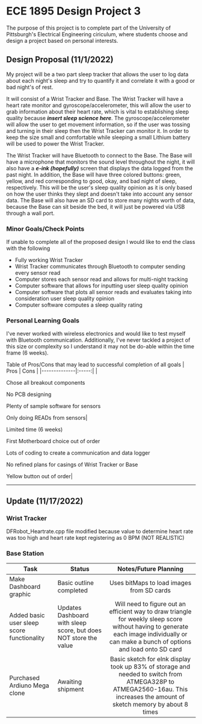 # ECE 1895 Design Project 3
The purpose of this project is to complete part of the University of Pittsburgh's Electrical Engineering ciriculum, where students choose and design a project based on personal interests.

## Design Proposal (11/1/2022)
My project will be a two part sleep tracker that allows the user to log data about each night's sleep and try to quantify it and correlate it with a good or bad night's of rest.

It will consist of a Wrist Tracker and Base. The Wrist Tracker will have a heart rate monitor and gyroscope/accelerometer, this will allow the user to grab information about their heart rate, which is vital to establishing sleep quality because ***insert sleep science here***. The gyroscope/accelerometer will allow the user to get movement information, so if the user was tossing and turning in their sleep then the Wrist Tracker can monitor it. In order to keep the size small and comfortable while sleeping a small Lithium battery will be used to power the Wrist Tracker.

The Wrist Tracker will have Bluetooth to connect to the Base. The Base will have a microphone that monitors the sound level throughout the night, it will also have a ***e-ink (hopefully)*** screen that displays the data logged from the past night. In addition, the Base will have three colored buttons: green, yellow, and red corresponding to good, okay, and bad night of sleep, respectively. This will be the user's sleep quality opinion as it is only based on how the user thinks they slept and doesn't take into account any sensor data. The Base will also have an SD card to store many nights worth of data, because the Base can sit beside the bed, it will just be powered via USB through a wall port.

### Minor Goals/Check Points
If unable to complete all of the proposed design I would like to end the class with the following

- Fully working Wrist Tracker
- Wrist Tracker communicates through Bluetooth to computer sending every sensor read 
- Computer stores each sensor read and allows for multi-night tracking
- Computer software that allows for inputting user sleep quality opinion
- Computer software that plots all sensor reads and evaluates taking into consideration user sleep quality opinion
- Computer software computes a sleep quality rating

### Personal Learning Goals
I've never worked with wireless electronics and would like to test myself with Bluetooth communication. Additionally, I've never tackled a project of this size or complexity so I understand it may not be do-able within the time frame (6 weeks). 

Table of Pros/Cons that may lead to successful completion of all goals
| Pros         | Cons |
|--------------|:-----:|
| <p> Chose all breakout components <p> No PCB designing <p> Plenty of sample software for sensors <p> Only doing READs from sensors| <p> Limited time (6 weeks) <p> First Motherboard choice out of order <p> Lots of coding to create a communication and data logger <p> No refined plans for casings of Wrist Tracker or Base <p> Yellow button out of order| 

---

## Update (11/17/2022)

### Wrist Tracker
DFRobot_Heartrate.cpp file modified because value to determine heart rate was too high and heart rate kept registering as 0 BPM (NOT REALISTIC)



### Base Station

| Task | Status | Notes/Future Planning |
|------|--------|:---------------:|
| Make Dashboard graphic |  Basic outline completed | Uses bitMaps to load images from SD cards |
|Added basic user sleep score functionality| Updates Dashboard with sleep score, but does NOT store the value | Will need to figure out an efficient way to draw triangle for weekly sleep score without having to generate each image individually or can make a bunch of options and load onto SD card |
| Purchased Ardiuno Mega clone |Awaiting shipment|Basic sketch for eInk display took up 83% of storage and needed to switch from ATMEGA328P to ATMEGA2560-16au. This increases the amount of sketch memory by about 8 times |



